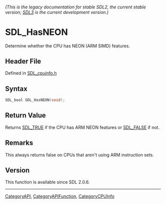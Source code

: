 ###### (This is the legacy documentation for stable SDL2, the current stable version; [SDL3](https://wiki.libsdl.org/SDL3/) is the current development version.)
# SDL_HasNEON

Determine whether the CPU has NEON (ARM SIMD) features.

## Header File

Defined in [SDL_cpuinfo.h](https://github.com/libsdl-org/SDL/blob/SDL2/include/SDL_cpuinfo.h)

## Syntax

```c
SDL_bool SDL_HasNEON(void);

```

## Return Value

Returns [SDL_TRUE](SDL_TRUE) if the CPU has ARM NEON features or
[SDL_FALSE](SDL_FALSE) if not.

## Remarks

This always returns false on CPUs that aren't using ARM instruction sets.

## Version

This function is available since SDL 2.0.6.

----
[CategoryAPI](CategoryAPI), [CategoryAPIFunction](CategoryAPIFunction), [CategoryCPUInfo](CategoryCPUInfo)

